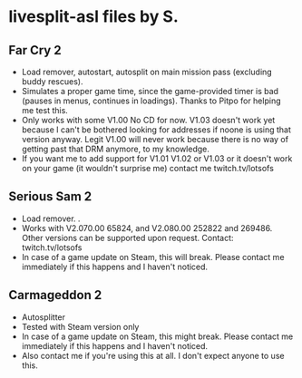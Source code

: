 # livesplit-asl files by S.

## Far Cry 2  
- Load remover, autostart, autosplit on main mission pass (excluding buddy rescues).  
- Simulates a proper game time, since the game-provided timer is bad (pauses in menus, continues in loadings). Thanks to Pitpo for helping me test this.   
- Only works with some V1.00 No CD for now. V1.03 doesn't work yet because I can't be bothered looking for addresses if noone is using that version anyway. Legit V1.00 will never work because there is no way of getting past that DRM anymore, to my knowledge.   
- If you want me to add support for V1.01 V1.02 or V1.03 or it doesn't work on your game (it wouldn't surprise me) contact me twitch.tv/lotsofs 

## Serious Sam 2  
- Load remover.  .   
- Works with V2.070.00 65824, and V2.080.00 252822 and 269486. Other versions can be supported upon request. Contact: twitch.tv/lotsofs
- In case of a game update on Steam, this will break. Please contact me immediately if this happens and I haven't noticed.

## Carmageddon 2
- Autosplitter
- Tested with Steam version only
- In case of a game update on Steam, this might break. Please contact me immediately if this happens and I haven't noticed.
- Also contact me if you're using this at all. I don't expect anyone to use this.